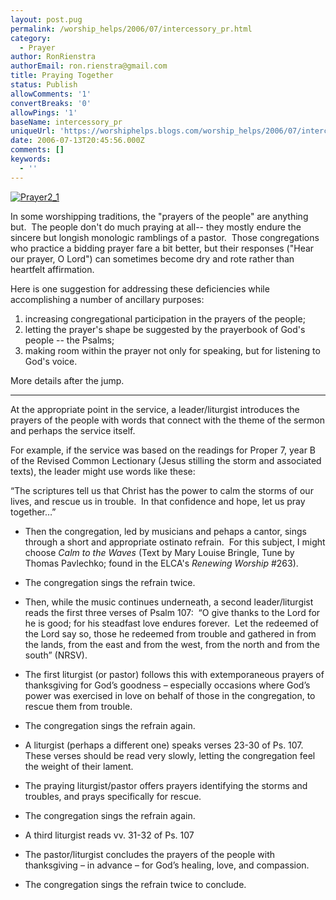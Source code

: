 ```yaml
---
layout: post.pug
permalink: /worship_helps/2006/07/intercessory_pr.html 
category:
  - Prayer
author: RonRienstra
authorEmail: ron.rienstra@gmail.com
title: Praying Together
status: Publish
allowComments: '1'
convertBreaks: '0'
allowPings: '1'
baseName: intercessory_pr
uniqueUrl: 'https://worshiphelps.blogs.com/worship_helps/2006/07/intercessory_pr.html '
date: 2006-07-13T20:45:56.000Z
comments: []
keywords:
  - ''
---
```

[![Prayer2_1](https://worshiphelps.blogs.com/worship_helps/images/prayer2_1.gif "Prayer2_1")](http://worshiphelps.blogs.com/.shared/image.html?/photos/uncategorized/prayer2_1.gif)

In some worshipping traditions, the "prayers of the people" are anything but.  The people don't do much praying at all-- they mostly endure the sincere but longish monologic ramblings of a pastor.  Those congregations who practice a bidding prayer fare a bit better, but their responses ("Hear our prayer, O Lord") can sometimes become dry and rote rather than heartfelt affirmation.  
  
Here is one suggestion for addressing these deficiencies while accomplishing a number of ancillary purposes:

1) increasing congregational participation in the prayers of the people;  
2) letting the prayer's shape be suggested by the prayerbook of God's people -- the Psalms;  
3) making room within the prayer not only for speaking, but for listening to God's voice.

More details after the jump.
***
At the appropriate point in the service, a leader/liturgist introduces the prayers of the people with words that connect with the theme of the sermon and perhaps the service itself. 

For example, if the service was based on the readings for Proper 7, year B of the Revised Common Lectionary (Jesus stilling the storm and associated texts), the leader might use words like these:

“The scriptures tell us that Christ has the power to calm the storms of our lives, and rescue us in trouble.  In that confidence and hope, let us pray together…”

*   Then the congregation, led by musicians and pehaps a cantor, sings through a short and appropriate ostinato refrain.  For this subject, I might choose _Calm to the Waves_ (Text by Mary Louise Bringle, Tune by Thomas Pavlechko; found in the ELCA's _Renewing Worship_ #263). 
*   The congregation sings the refrain twice. 
*   Then, while the music continues underneath, a second leader/liturgist reads the first three verses of Psalm 107:  “O give thanks to the Lord for he is good; for his steadfast love endures forever.  Let the redeemed of the Lord say so, those he redeemed from trouble and gathered in from the lands, from the east and from the west, from the north and from the south” (NRSV).  
    
*   The first liturgist (or pastor) follows this with extemporaneous prayers of thanksgiving for God’s goodness – especially occasions where God’s power was exercised in love on behalf of those in the congregation, to rescue them from trouble.
*   The congregation sings the refrain again.   
*   A liturgist (perhaps a different one) speaks verses 23-30 of Ps. 107.  These verses should be read very slowly, letting the congregation feel the weight of their lament.
*   The praying liturgist/pastor offers prayers identifying the storms and troubles, and prays specifically for rescue.
*   The congregation sings the refrain again.
*   A third liturgist reads vv. 31-32 of Ps. 107
*   The pastor/liturgist concludes the prayers of the people with thanksgiving – in advance – for God’s healing, love, and compassion.
*   The congregation sings the refrain twice to conclude.